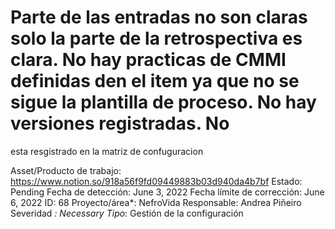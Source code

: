 # Parte de las entradas no son claras solo la parte de la retrospectiva es clara. No hay practicas de CMMI definidas den el item ya que no se sigue la plantilla de proceso. No hay versiones registradas. No
 esta resgistrado en la matriz de confuguracion

Asset/Producto de trabajo: https://www.notion.so/918a56f9fd09449883b03d940da4b7bf 
Estado: Pending
Fecha de detección: June 3, 2022
Fecha límite de corrección: June 6, 2022
ID: 68
Proyecto/área*: NefroVida
Responsable: Andrea Piñeiro
Severidad *: Necessary
Tipo*: Gestión de la configuración